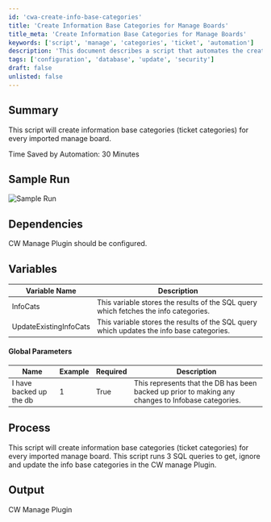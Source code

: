 ```yaml
---
id: 'cwa-create-info-base-categories'
title: 'Create Information Base Categories for Manage Boards'
title_meta: 'Create Information Base Categories for Manage Boards'
keywords: ['script', 'manage', 'categories', 'ticket', 'automation']
description: 'This document describes a script that automates the creation of information base categories for every imported manage board in the CW Manage Plugin, saving approximately 30 minutes of manual work. It includes details on dependencies, variables, global parameters, and the process involved.'
tags: ['configuration', 'database', 'update', 'security']
draft: false
unlisted: false
---
```

## Summary

This script will create information base categories (ticket categories) for every imported manage board.

Time Saved by Automation: 30 Minutes

## Sample Run

![Sample Run](..\..\..\static\img\Build-and-Map-Information-Base-Categories-from-CWM(board-Type-SubType)\image_1.png)

## Dependencies

CW Manage Plugin should be configured.

## Variables

| **Variable Name**               | **Description**                                                                                     |
|----------------------------------|-----------------------------------------------------------------------------------------------------|
| InfoCats                        | This variable stores the results of the SQL query which fetches the info categories.               |
| UpdateExistingInfoCats         | This variable stores the results of the SQL query which updates the info base categories.          |

#### Global Parameters

| Name                           | Example | Required | Description                                                                                           |
|--------------------------------|---------|----------|-------------------------------------------------------------------------------------------------------|
| I have backed up the db       | 1       | True     | This represents that the DB has been backed up prior to making any changes to Infobase categories.   |

## Process

This script will create information base categories (ticket categories) for every imported manage board. This script runs 3 SQL queries to get, ignore and update the info base categories in the CW manage Plugin.

## Output

CW Manage Plugin


